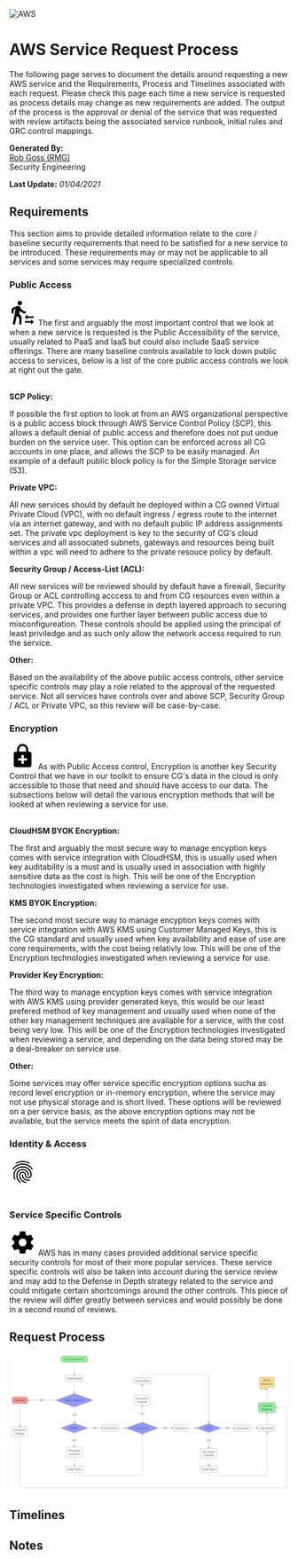 <img src="https://a0.awsstatic.com/libra-css/images/logos/aws_logo_smile_1200x630.png" alt="AWS" width="250"/>

# AWS Service Request Process
The following page serves to document the details around requesting a new AWS service and the Requirements, Process and Timelines associated with each request. Please check this page each time a new service is requested as process details may change as new requirements are added. The output of the process is the approval or denial of the service that was requested with review artifacts being the associated service runbook, initial rules and GRC control mappings.

**Generated By:**  
[Rob Goss (RMG)](https://cgweb3/profile/RMG)
<br>
Security Engineering

**Last Update:** *01/04/2021*

## Requirements
This section aims to provide detailed information relate to the core / baseline security requirements that need to be satisfied for a new service to be introduced. These requirements may or may not be applicable to all services and some services may require specialized controls.

### Public Access
<img src="/docs/img/round_transfer_within_a_station_black_48dp.png" width="48"/>
The first and arguably the most important control that we look at when a new service is requested is the Public Accessibility of the service, usually related to PaaS and IaaS but could also include SaaS service offerings. There are many baseline controls available to lock down public access to services, below is a list of the core public access controls we look at right out the gate.
<br><br>

**SCP Policy:**

If possible the first option to look at from an AWS organizational perspective is a public access block through AWS Service Control Policy (SCP), this allows a default denial of public access and therefore does not put undue burden on the service user. This option can be enforced across all CG accounts in one place, and allows the SCP to be easily managed. An example of a default public block policy is for the Simple Storage service (S3).

**Private VPC:**

All new services should by default be deployed within a CG owned Virtual Private Cloud (VPC), with no default ingress / egress route to the internet via an internet gateway, and with no default public IP address assignments set. The private vpc deployment is key to the security of CG's cloud services and all associated subnets, gateways and resources being built within a vpc will need to adhere to the private resouce policy by default.

**Security Group / Access-List (ACL):**

All new services will be reviewed should by default have a firewall, Security Group or ACL controlling acccess to and from CG resources even within a private VPC. This provides a defense in depth layered approach to securing services, and provides one further layer between public access due to misconfigureation. These controls should be applied using the principal of least priviledge and as such only allow the network access required to run the service.

**Other:**

Based on the availability of the above public access controls, other service specific controls may play a role related to the approval of the requested service. Not all services have controls over and above SCP, Security Group / ACL or Private VPC, so this review will be case-by-case.

### Encryption
<img src="/docs/img/baseline_enhanced_encryption_black_48dp.png" width="48"/>
As with Public Access control, Encryption is another key Security Control that we have in our toolkit to ensure CG's data in the cloud is only accessible to those that need and should have access to our data.  The subsections below will detail the various encryption methods that will be looked at when reviewing a service for use.
<br><br>

**CloudHSM BYOK Encryption:**

The first and arguably the most secure way to manage encyption keys comes with service integration with CloudHSM, this is usually used when key auditability is a must and is usually used in association with highly sensitive data as the cost is high. This will be one of the Encryption technologies investigated when reviewing a service for use.

**KMS BYOK Encryption:**

The second most secure way to manage encyption keys comes with service integration with AWS KMS using Customer Managed Keys, this is the CG standard and usually used when key availability and ease of use are core requirements, with the cost being relativly low. This will be one of the Encryption technologies investigated when reviewing a service for use.

**Provider Key Encryption:**

The third way to manage encyption keys comes with service integration with AWS KMS using provider generated keys, this would be our least prefered method of key management and usually used when none of the other key management techniques are available for a service, with the cost being very low. This will be one of the Encryption technologies investigated when reviewing a service, and depending on the data being stored may be a deal-breaker on service use.

**Other:**

Some services may offer service specific encryption options sucha as record level encryption or in-memory encryption, where the service may not use physical storage and is short lived.  These options will be reviewed on a per service basis, as the above encryption options may not be available, but the service meets the spirit of data encryption.

### Identity & Access
<img src="/docs/img/round_fingerprint_black_48dp.png" width="48"/>
<br><br>


### Service Specific Controls
<img src="/docs/img/round_settings_black_48dp.png" width="48"/>
AWS has in many cases provided additional service specific security controls for most of their more popular services. These service specific controls will also be taken into account during the service review and may add to the Defense in Depth strategy related to the service and could mitigate certain shortcomings around the other controls. This piece of the review will differ greatly between services and would possibly be done in a second round of reviews.


## Request Process
<img src="/docs/img/Runbook_Process.png" width="800">

## Timelines

## Notes